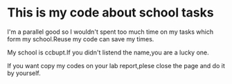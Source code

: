 # This is my code about school tasks

I'm a parallel good so I wouldn't spent too much time on my tasks which form my school.Reuse my code can save my times.

My school is ccbupt.If you didn't listend the name,you are a lucky one.

If you want copy my codes on your lab report,plese close the page and do it by yourself.

